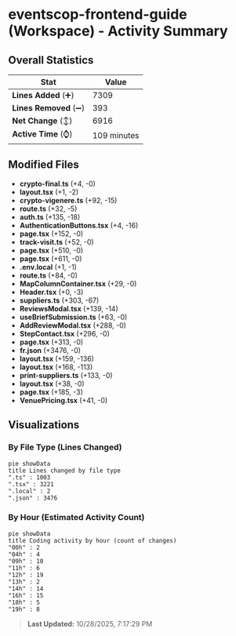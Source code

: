 # eventscop-frontend-guide (Workspace) - Activity Summary 

## Overall Statistics

| Stat                   | Value                                                             |
| ---------------------- | ----------------------------------------------------------------- |
| **Lines Added** (➕)   | 7309                                          |
| **Lines Removed** (➖) | 393                                        |
| **Net Change** (↕)    | 6916                |
| **Active Time** (⌚)   | 109 minutes |


## Modified Files
- **crypto-final.ts** (+4, -0)
- **layout.tsx** (+1, -2)
- **crypto-vigenere.ts** (+92, -15)
- **route.ts** (+32, -5)
- **auth.ts** (+135, -18)
- **AuthenticationButtons.tsx** (+4, -16)
- **page.tsx** (+152, -0)
- **track-visit.ts** (+52, -0)
- **page.tsx** (+510, -0)
- **page.tsx** (+611, -0)
- **.env.local** (+1, -1)
- **route.ts** (+84, -0)
- **MapColumnContainer.tsx** (+29, -0)
- **Header.tsx** (+0, -3)
- **suppliers.ts** (+303, -67)
- **ReviewsModal.tsx** (+139, -14)
- **useBriefSubmission.ts** (+63, -0)
- **AddReviewModal.tsx** (+288, -0)
- **StepContact.tsx** (+296, -0)
- **page.tsx** (+313, -0)
- **fr.json** (+3476, -0)
- **layout.tsx** (+159, -136)
- **layout.tsx** (+168, -113)
- **print-suppliers.ts** (+133, -0)
- **layout.tsx** (+38, -0)
- **page.tsx** (+185, -3)
- **VenuePricing.tsx** (+41, -0)

## Visualizations

### By File Type (Lines Changed)

```mermaid
pie showData
title Lines changed by file type
".ts" : 1003
".tsx" : 3221
".local" : 2
".json" : 3476
```

### By Hour (Estimated Activity Count)

```mermaid
pie showData
title Coding activity by hour (count of changes)
"00h" : 2
"04h" : 4
"09h" : 10
"11h" : 6
"12h" : 19
"13h" : 2
"14h" : 14
"16h" : 15
"18h" : 5
"19h" : 8
```


> **Last Updated:** 10/28/2025, 7:17:29 PM